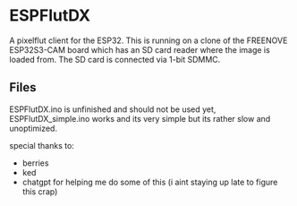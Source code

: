 # ESPFlutDX

A pixelflut client for the ESP32.
This is running on a clone of the FREENOVE ESP32S3-CAM board which has an SD card reader where the image is loaded from. The SD card is connected via 1-bit SDMMC.

## Files
ESPFlutDX.ino is unfinished and should not be used yet, ESPFlutDX_simple.ino works and its very simple but its rather slow and unoptimized.

special thanks to:
- berries
- ked
- chatgpt for helping me do some of this (i aint staying up late to figure this crap)
